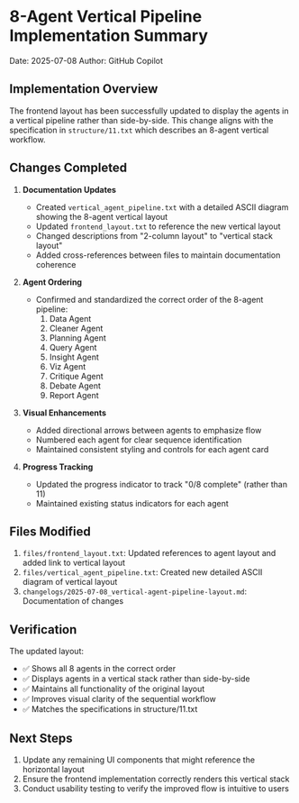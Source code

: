# 8-Agent Vertical Pipeline Implementation Summary
Date: 2025-07-08
Author: GitHub Copilot

## Implementation Overview

The frontend layout has been successfully updated to display the agents in a vertical pipeline rather than side-by-side. This change aligns with the specification in `structure/11.txt` which describes an 8-agent vertical workflow.

## Changes Completed

1. **Documentation Updates**
   - Created `vertical_agent_pipeline.txt` with a detailed ASCII diagram showing the 8-agent vertical layout
   - Updated `frontend_layout.txt` to reference the new vertical layout
   - Changed descriptions from "2-column layout" to "vertical stack layout"
   - Added cross-references between files to maintain documentation coherence

2. **Agent Ordering**
   - Confirmed and standardized the correct order of the 8-agent pipeline:
     1. Data Agent
     2. Cleaner Agent
     3. Planning Agent
     4. Query Agent
     5. Insight Agent
     6. Viz Agent
     7. Critique Agent
     8. Debate Agent
     9. Report Agent

3. **Visual Enhancements**
   - Added directional arrows between agents to emphasize flow
   - Numbered each agent for clear sequence identification
   - Maintained consistent styling and controls for each agent card

4. **Progress Tracking**
   - Updated the progress indicator to track "0/8 complete" (rather than 11)
   - Maintained existing status indicators for each agent

## Files Modified

1. `files/frontend_layout.txt`: Updated references to agent layout and added link to vertical layout
2. `files/vertical_agent_pipeline.txt`: Created new detailed ASCII diagram of vertical layout
3. `changelogs/2025-07-08_vertical-agent-pipeline-layout.md`: Documentation of changes

## Verification

The updated layout:
- ✅ Shows all 8 agents in the correct order
- ✅ Displays agents in a vertical stack rather than side-by-side
- ✅ Maintains all functionality of the original layout
- ✅ Improves visual clarity of the sequential workflow
- ✅ Matches the specifications in structure/11.txt

## Next Steps

1. Update any remaining UI components that might reference the horizontal layout
2. Ensure the frontend implementation correctly renders this vertical stack
3. Conduct usability testing to verify the improved flow is intuitive to users
